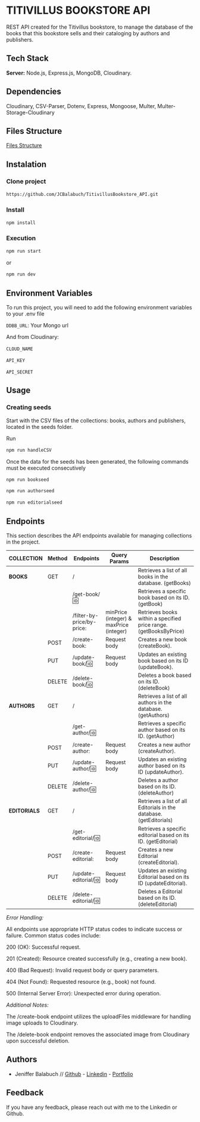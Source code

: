# TITIVILLUS BOOKSTORE API

REST API created for the Titivillus bookstore, to manage the database of the books that this bookstore sells and their cataloging by authors and publishers.

## Tech Stack

**Server:** Node.js, Express.js, MongoDB, Cloudinary.

## Dependencies

Cloudinary, CSV-Parser, Dotenv, Express, Mongoose, Multer, Multer-Storage-Cloudinary

## Files Structure

[Files Structure](<img src='images\1.Files_Structure.png' alt='Files Structure'/>)

## Instalation

### Clone project

```bash
https://github.com/JCBalabuch/TitivillusBookstore_API.git
```

### Install

```bash
npm install
```

### Execution

```bash
npm run start
```

or

```bash
npm run dev
```

## Environment Variables

To run this project, you will need to add the following environment variables to your .env file

`DDBB_URL`: Your Mongo url

And from Cloudinary:

`CLOUD_NAME`

`API_KEY`

`API_SECRET`

## Usage

### Creating seeds

Start with the CSV files of the collections: books, authors and publishers, located in the seeds folder.

Run

```bash
npm run handleCSV
```

Once the data for the seeds has been generated, the following commands must be executed consecutively

```bash
npm run bookseed
```

```bash
npm run authorseed
```

```bash
npm run editorialseed
```

## Endpoints

This section describes the API endpoints available for managing collections in the project.

| COLLECTION     | Method | Endpoints                  | Query Params                            | Description                                                         |
| -------------- | ------ | -------------------------- | --------------------------------------- | ------------------------------------------------------------------- |
| **BOOKS**      | GET    | /                          |                                         | Retrieves a list of all books in the database. (getBooks)           |
|                |        | /get-book/:id:             |                                         | Retrieves a specific book based on its ID. (getBook)                |
|                |        | /filter-by-price/by-price: | minPrice (integer) & maxPrice (integer) | Retrieves books within a specified price range. (getBooksByPrice)   |
|                | POST   | /create-book:              | Request body                            | Creates a new book (createBook).                                    |
|                | PUT    | /update-book/:id:          | Request body                            | Updates an existing book based on its ID (updateBook).              |
|                | DELETE | /delete-book/:id:          |                                         | Deletes a book based on its ID. (deleteBook)                        |
| **AUTHORS**    | GET    | /                          |                                         | Retrieves a list of all authors in the database. (getAuthors)       |
|                |        | /get-author/:id:           |                                         | Retrieves a specific author based on its ID. (getAuthor)            |
|                | POST   | /create-author:            | Request body                            | Creates a new author (createAuthor).                                |
|                | PUT    | /update-author/:id:        | Request body                            | Updates an existing author based on its ID (updateAuthor).          |
|                | DELETE | /delete-author/:id:        |                                         | Deletes a author based on its ID. (deleteAuthor)                    |
| **EDITORIALS** | GET    | /                          |                                         | Retrieves a list of all Editorials in the database. (getEditorials) |
|                |        | /get-editorial/:id:        |                                         | Retrieves a specific editorial based on its ID. (getEditorial)      |
|                | POST   | /create-editorial:         | Request body                            | Creates a new Editorial (createEditorial).                          |
|                | PUT    | /update-editorial/:id:     | Request body                            | Updates an existing Editorial based on its ID (updateEditorial).    |
|                | DELETE | /delete-editorial/:id:     |                                         | Deletes a Editorial based on its ID. (deleteEditorial)              |

_Error Handling:_

All endpoints use appropriate HTTP status codes to indicate success or failure. Common status codes include:

200 (OK): Successful request.

201 (Created): Resource created successfully (e.g., creating a new book).

400 (Bad Request): Invalid request body or query parameters.

404 (Not Found): Requested resource (e.g., book) not found.

500 (Internal Server Error): Unexpected error during operation.

_Additional Notes:_

The /create-book endpoint utilizes the uploadFiles middleware for handling image uploads to Cloudinary.

The /delete-book endpoint removes the associated image from Cloudinary upon successful deletion.

## Authors

- Jeniffer Balabuch // [Github](https://www.github.com/JCBalabuch) - [Linkedin](https://www.linkedin.com/in/jenifferbalabuch/) - [Portfolio](https://portfoliojcbs.netlify.app/)

## Feedback

If you have any feedback, please reach out with me to the Linkedin or Github.
